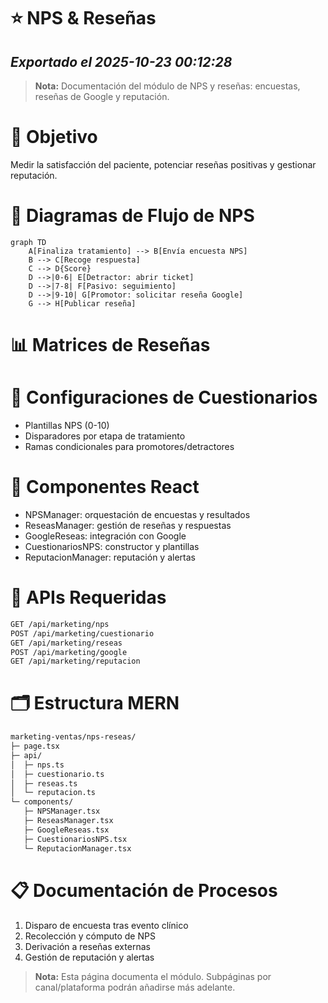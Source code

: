 # ⭐ NPS & Reseñas
*Exportado el 2025-10-23 00:12:28*
---

> **Nota:** Documentación del módulo de NPS y reseñas: encuestas, reseñas de Google y reputación.

# 🎯 Objetivo

Medir la satisfacción del paciente, potenciar reseñas positivas y gestionar reputación.

# 🔄 Diagramas de Flujo de NPS

```mermaid
graph TD
    A[Finaliza tratamiento] --> B[Envía encuesta NPS]
    B --> C[Recoge respuesta]
    C --> D{Score}
    D -->|0-6| E[Detractor: abrir ticket]
    D -->|7-8| F[Pasivo: seguimiento]
    D -->|9-10| G[Promotor: solicitar reseña Google]
    G --> H[Publicar reseña]
```

# 📊 Matrices de Reseñas

<!-- Bloque no procesado: table -->

# 📝 Configuraciones de Cuestionarios

- Plantillas NPS (0-10)
- Disparadores por etapa de tratamiento
- Ramas condicionales para promotores/detractores
# 🧩 Componentes React

- NPSManager: orquestación de encuestas y resultados
- ReseasManager: gestión de reseñas y respuestas
- GoogleReseas: integración con Google
- CuestionariosNPS: constructor y plantillas
- ReputacionManager: reputación y alertas
# 🔌 APIs Requeridas

```bash
GET /api/marketing/nps
POST /api/marketing/cuestionario
GET /api/marketing/reseas
POST /api/marketing/google
GET /api/marketing/reputacion
```

# 🗂️ Estructura MERN

```bash
marketing-ventas/nps-reseas/
├─ page.tsx
├─ api/
│  ├─ nps.ts
│  ├─ cuestionario.ts
│  ├─ reseas.ts
│  └─ reputacion.ts
└─ components/
   ├─ NPSManager.tsx
   ├─ ReseasManager.tsx
   ├─ GoogleReseas.tsx
   ├─ CuestionariosNPS.tsx
   └─ ReputacionManager.tsx
```

# 📋 Documentación de Procesos

1. Disparo de encuesta tras evento clínico
1. Recolección y cómputo de NPS
1. Derivación a reseñas externas
1. Gestión de reputación y alertas
> **Nota:** Esta página documenta el módulo. Subpáginas por canal/plataforma podrán añadirse más adelante.


